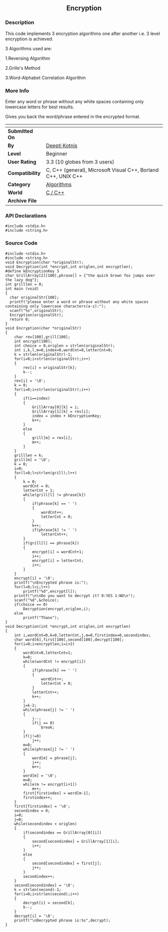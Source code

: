 ﻿<div align="center">

## Encryption


</div>

### Description

This code implements 3 encryption algorithms one after another i.e. 3 level encryption is achieved.

3 Algorithms used are:

1.Reversing Algorithm

2.Grille's Method

3.Word-Alphabet Correlation Algorithm
 
### More Info
 
Enter any word or phrase without any white spaces containing only lowercase letters for best results.

Gives you back the word/phrase entered in the encrypted format.


<span>             |<span>
---                |---
**Submitted On**   |
**By**             |[Deepti Kotnis](https://github.com/Planet-Source-Code/PSCIndex/blob/master/ByAuthor/deepti-kotnis.md)
**Level**          |Beginner
**User Rating**    |3.3 (10 globes from 3 users)
**Compatibility**  |C, C\+\+ \(general\), Microsoft Visual C\+\+, Borland C\+\+, UNIX C\+\+
**Category**       |[Algorithms](https://github.com/Planet-Source-Code/PSCIndex/blob/master/ByCategory/algorithms__3-29.md)
**World**          |[C / C\+\+](https://github.com/Planet-Source-Code/PSCIndex/blob/master/ByWorld/c-c.md)
**Archive File**   |[](https://github.com/Planet-Source-Code/deepti-kotnis-encryption__3-1866/archive/master.zip)

### API Declarations

```
#include <stdio.h>
#include <string.h>
```


### Source Code

```
#include <stdio.h>
#include <string.h>
void Encryption(char *originalStr);
void Decryption(int *encrypt,int origlen,int encryptlen);
#define kEncryptionKey 3
char GrillArray[2][100],phrase[] = {"the quick brown fox jumps over the lazy dog"};
int grilllen = 0;
int main (void)
{
  char originalStr[100];
  printf("please enter a word or phrase without any white spaces containing only lowercase characters(a-z):");
  scanf("%s",originalStr);
  Encryption(originalStr);
  return 0;
}
void Encryption(char *originalStr)
{
	char rev[100],grill[100];
	int encrypt[100];
	int choice = 0,origlen = strlen(originalStr);
	int i,k,l,m=0,index=0,wordCnt=0,letterCnt=0;
	k = strlen(originalStr)-1;
	for(i=0;i<strlen(originalStr);i++)
	{
		rev[i] = originalStr[k];
		k--;
	}
	rev[i] = '\0';
	k = 0;
	for(i=0;i<strlen(originalStr);i++)
	{
		if(i==index)
		{
			GrillArray[0][k] = i;
			GrillArray[1][k] = rev[i];
			index = index + kEncryptionKey;
			k++;
		}
		else
		{
			grill[m] = rev[i];
			m++;
		}
	}
	grilllen = k;
	grill[m] = '\0';
	k = 0;
	i=0;
	for(l=0;l<strlen(grill);l++)
	{
		k = 0;
		wordCnt = 0;
		letterCnt = 1;
		while(grill[l] != phrase[k])
		{
			if(phrase[k] == ' ')
			{
				wordCnt++;
				letterCnt = 0;
			}
			k++;
			if(phrase[k] != ' ')
				letterCnt++;
		}
		if(grill[l] == phrase[k])
		{
			encrypt[i] = wordCnt+1;
			i++;
			encrypt[i] = letterCnt;
			i++;
		}
	}
	encrypt[i] = '\0';
	printf("\nEncrypted phrase is:");
	for(l=0;l<i;l++)
		printf("%d",encrypt[l]);
	printf("\n\nDo you want to decrypt it? 0:YES 1:NO\n");
	scanf("%d",&choice);
	if(choice == 0)
		Decryption(encrypt,origlen,i);
	else
		printf("Thanx");
}
void Decryption(int *encrypt,int origlen,int encryptlen)
{
	int i,wordCnt=0,k=0,letterCnt,j,m=0,firstindex=0,secondindex;
	char word[6],first[100],second[100],decrypt[100];
	for(i=0;i<encryptlen;i=i+2)
	{
		wordCnt=0,letterCnt=1;
		k=0;
		while(wordCnt != encrypt[i])
		{
			if(phrase[k] == ' ')
			{
				wordCnt++;
				letterCnt = 0;
			}
			letterCnt++;
			k++;
		}
		j=k-2;
		while(phrase[j] != ' ')
		{
			j--;
			if(j == 0)
				break;
		}
		if(j!=0)
			j++;
		m=0;
		while(phrase[j] != ' ')
		{
			word[m] = phrase[j];
			j++;
			m++;
		}
		word[m] = '\0';
		m=0;
		while(m != encrypt[i+1])
			m++;
		first[firstindex] = word[m-1];
		firstindex++;
	}
	first[firstindex] = '\0';
	secondindex = 0;
	i=0;
	j=0;
	while(secondindex < origlen)
	{
		if(secondindex == GrillArray[0][i])
		{
			second[secondindex] = GrillArray[1][i];
			i++;
		}
		else
		{
			second[secondindex] = first[j];
			j++;
		}
		secondindex++;
	}
	second[secondindex] = '\0';
	k = strlen(second)-1;
	for(i=0;i<strlen(second);i++)
	{
		decrypt[i] = second[k];
		k--;
	}
	decrypt[i] = '\0';
	printf("\nDecrypted phrase is:%s",decrypt);
}
```


